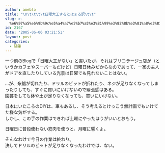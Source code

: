```yaml
---
author: ameblo
title: "\n\t\t\t\t日曜大工するとはまる訳\t\t"
slug: >-
  %e6%97%a5%e6%9b%9c%e5%a4%a7%e5%b7%a5%e3%81%99%e3%82%8b%e3%81%a8%e3%81%af%e3%81%be%e3%82%8b%e8%a8%b3
id: 2167
date: '2005-06-06 03:21:51'
layout: post
categories:
  - 随筆
---
```


一つ前のBlogで「日曜大工がない」と書いたが、それはブリコラージュ店が（というかカフェやスーパーもだけど）日曜日休みだからなのであって、一家の主人がドアを直したりしている光景は日曜でも見れないことはない。  

…が、糸鋸が切れたり、ドリルのビットが折れたり、ネジが足りなくなってしまったりしても、すぐに買いにいけないので緊張感はある。  
園芸をしても鉢や土が足りなくなっても、買いにいけない。  

日本にいたころのDIYは、車もあるし、そう考えるとけっこう無計画でもいけてた様な気がする。  
しかし、この手の作業はできれば土曜にやったほうがいいとおもう。  

日曜日に普段使わない筋肉を使うと、月曜に響くよ。  

そんなわけで今日の作業は終わり。  
決してドリルのビットが足りなくなったわけでは、ない。